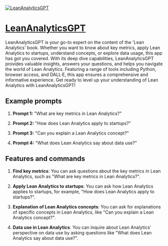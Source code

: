 [![LeanAnalyticsGPT](https://files.oaiusercontent.com/file-ArQbXXHyVCqx3pShqUtkO7aP?se=2123-10-19T21%3A35%3A41Z&sp=r&sv=2021-08-06&sr=b&rscc=max-age%3D31536000%2C%20immutable&rscd=attachment%3B%20filename%3D295ffead-2b6e-4edc-8f98-33a80a3bfd4d.png&sig=2gzpWb3Unhvzv2/Gmu4GPRJ0OcW55Jnui6g%2Bs7CeujY%3D)](https://chat.openai.com/g/g-WtOfEm85C-leananalyticsgpt)

# [LeanAnalyticsGPT](https://chat.openai.com/g/g-WtOfEm85C-leananalyticsgpt)

LeanAnalyticsGPT is your go-to expert on the content of the 'Lean Analytics' book. Whether you want to know about key metrics, apply Lean Analytics to startups, understand concepts, or explore data usage, this app has got you covered. With its deep dive capabilities, LeanAnalyticsGPT provides valuable insights, answers your questions, and helps you navigate the world of Lean Analytics. Featuring a range of tools including Python, browser access, and DALL·E, this app ensures a comprehensive and informative experience. Get ready to level up your understanding of Lean Analytics with LeanAnalyticsGPT!

## Example prompts

1. **Prompt 1:** "What are key metrics in Lean Analytics?"

2. **Prompt 2:** "How does Lean Analytics apply to startups?"

3. **Prompt 3:** "Can you explain a Lean Analytics concept?"

4. **Prompt 4:** "What does Lean Analytics say about data use?"

## Features and commands

1. **Find key metrics**: You can ask questions about the key metrics in Lean Analytics, such as "What are key metrics in Lean Analytics?".

2. **Apply Lean Analytics to startups**: You can ask how Lean Analytics applies to startups, for example, "How does Lean Analytics apply to startups?".

3. **Explanation of Lean Analytics concepts**: You can ask for explanations of specific concepts in Lean Analytics, like "Can you explain a Lean Analytics concept?".

4. **Data use in Lean Analytics**: You can inquire about Lean Analytics' perspective on data use by asking questions like "What does Lean Analytics say about data use?".